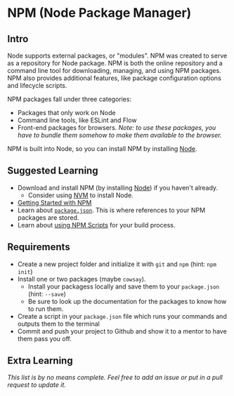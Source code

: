 # NPM (Node Package Manager)

## Intro

Node supports external packages, or "modules". NPM was created to serve as a repository for Node package. NPM is both the online repository and a command line tool for downloading, managing, and using NPM packages. NPM also provides additional features, like package configuration options and lifecycle scripts.

NPM packages fall under three categories:

* Packages that only work on Node
* Command line tools, like ESLint and Flow
* Front-end packages for browsers. *Note: to use these packages, you have to bundle them somehow to make them available to the browser.*

NPM is built into Node, so you can install NPM by installing [Node](https://nodejs.org/).

## Suggested Learning

- Download and install NPM (by installing [Node](https://nodejs.org/)) if you haven't already.
  - Consider using [NVM](http://nvm.sh) to install Node.
- [Getting Started with NPM](https://www.sitepoint.com/beginners-guide-node-package-manager/)
- Learn about [`package.json`](https://nodesource.com/blog/the-basics-of-package-json-in-node-js-and-npm). This is where references to your NPM packages are stored.
- Learn about [using NPM Scripts](https://css-tricks.com/why-npm-scripts/) for your build process.

## Requirements

- Create a new project folder and initialize it with `git` and `npm` (hint: `npm init`)
- Install one or two packages (maybe `cowsay`).
  - Install your packagess locally and save them to your `package.json` (hint: `--save`)
  - Be sure to look up the documentation for the packages to know how to run them.
- Create a script in your `package.json` file which runs your commands and outputs them to the terminal
- Commit and push your project to Github and show it to a mentor to have them pass you off.

## Extra Learning

*This list is by no means complete. Feel free to add an issue or put in a pull request to update it.*

